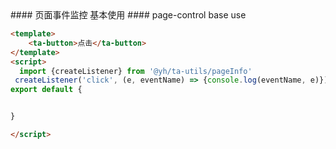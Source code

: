 <cn>
#### 页面事件监控
基本使用
</cn>

<us>
#### page-control
base use
</us>

```html
<template>
    <ta-button>点击</ta-button>
</template>
<script>
  import {createListener} from '@yh/ta-utils/pageInfo'
 createListener('click', (e, eventName) => {console.log(eventName, e)})
export default {


}

</script>
```
